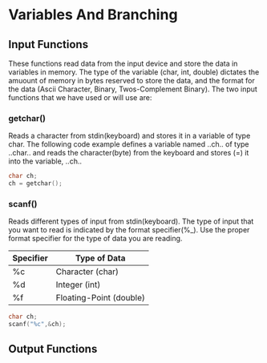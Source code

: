 # Variables And Branching


## Input Functions
These functions read data from the input device and store the data in variables in memory.  The type of the variable (char, int, double) dictates the amuount of memory in bytes reserved to store the data, and the format for the data (Ascii Character, Binary, Twos-Complement Binary).  The two input functions that we have used or will use are:

### getchar()
Reads a character from stdin(keyboard) and stores it in a variable of type char. The following code example defines a variable named ..ch.. of type ..char.. and reads the character(byte) from the keyboard and stores (=) it into the variable, ..ch..

```cpp
char ch;
ch = getchar();
```

### scanf()
Reads different types of input from stdin(keyboard).  The type of input that you want to read is indicated by the format specifier(%_).  Use the proper format specifier for the type of data you are reading.

Specifier | Type of Data
--------- | ------------
%c | Character (char)
%d | Integer (int)
%f | Floating-Point (double)

```cpp
char ch;
scanf("%c",&ch);
```

## Output Functions
